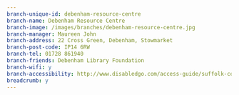```yaml
---
branch-unique-id: debenham-resource-centre
branch-name: Debenham Resource Centre
branch-image: /images/branches/debenham-resource-centre.jpg
branch-manager: Maureen John
branch-address: 22 Cross Green, Debenham, Stowmarket
branch-post-code: IP14 6RW
branch-tel: 01728 861940
branch-friends: Debenham Library Foundation
branch-wifi: y
branch-accessibility: http://www.disabledgo.com/access-guide/suffolk-county-council/debenham-resource-centre-2
breadcrumb: y
---
```

